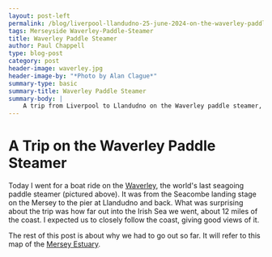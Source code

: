 ```yaml
---
layout: post-left
permalink: /blog/liverpool-llandudno-25-june-2024-on-the-waverley-paddle-steamer
tags: Merseyside Waverley-Paddle-Steamer
title: Waverley Paddle Steamer
author: Paul Chappell
type: blog-post
category: post
header-image: waverley.jpg
header-image-by: "*Photo by Alan Clague*"
summary-type: basic
summary-title: Waverley Paddle Steamer
summary-body: |
    A trip from Liverpool to Llandudno on the Waverley paddle steamer, 25th June 2024.
---
```

# A Trip on the Waverley Paddle Steamer

Today I went for a boat ride on the [Waverley](https://waverleyexcursions.co.uk/shop/), the world's last seagoing paddle steamer (pictured above). It was from the Seacombe landing stage on the Mersey to the pier at Llandudno  and back. What was surprising about the trip was how far out into the Irish Sea we went, about 12 miles of the coast. I expected us to closely follow the coast, giving good views of it.

The rest of this post is about why we had to go out so far. It will refer to this map of the [Mersey Estuary](https://webapp.navionics.com/#boating@9&key=akjeId~wR).
